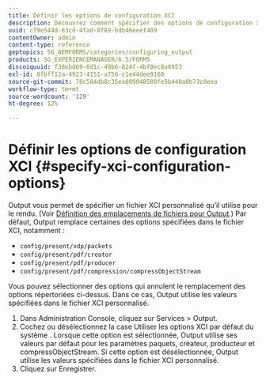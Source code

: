 ```yaml
---
title: Définir les options de configuration XCI
description: Découvrez comment spécifier des options de configuration XCI.
uuid: cf9e544d-63cd-4fad-8f89-bdb46eeef409
contentOwner: admin
content-type: reference
geptopics: SG_AEMFORMS/categories/configuring_output
products: SG_EXPERIENCEMANAGER/6.5/FORMS
discoiquuid: f38ebd69-8d1c-49b6-824f-4bf0ec8a8953
exl-id: 8fbff12a-4923-4151-a758-c1e44dee9160
source-git-commit: 78c584db8c35ea809048580fe5b440a0b73c8eea
workflow-type: tm+mt
source-wordcount: '129'
ht-degree: 12%

---
```


# Définir les options de configuration XCI {#specify-xci-configuration-options}

Output vous permet de spécifier un fichier XCI personnalisé qu’il utilise pour le rendu. (Voir [Définition des emplacements de fichiers pour Output](/help/forms/using/admin-help/specify-file-locations-output.md#specify-file-locations-for-output).) Par défaut, Output remplace certaines des options spécifiées dans le fichier XCI, notamment :

* `config/present/xdp/packets`
* `config/present/pdf/creator`
* `config/present/pdf/producer`
* `config/present/pdf/compression/compressObjectStream`

Vous pouvez sélectionner des options qui annulent le remplacement des options répertoriées ci-dessus. Dans ce cas, Output utilise les valeurs spécifiées dans le fichier XCI personnalisé.

1. Dans Administration Console, cliquez sur Services > Output.
1. Cochez ou désélectionnez la case Utiliser les options XCI par défaut du système . Lorsque cette option est sélectionnée, Output utilise ses valeurs par défaut pour les paramètres paquets, créateur, producteur et compressObjectStream. Si cette option est désélectionnée, Output utilise les valeurs spécifiées dans le fichier XCI personnalisé.
1. Cliquez sur Enregistrer.
